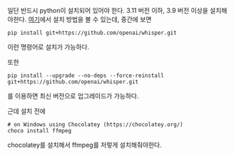일단 반드시 python이 설치되어 있어야 한다. 3.11 버전 이하, 3.9 버전 이상을 설치해야한다.
[여기](https://github.com/openai/whisper)에서 설치 방법을 볼 수 있는데, 중간에 보면 
```
pip install git+https://github.com/openai/whisper.git
```
 이런 명령어로 설치가 가능하다.

또한 
```
pip install --upgrade --no-deps --force-reinstall git+https://github.com/openai/whisper.git
```
를 이용하면 최신 버전으로 업그레이드가 가능하다. 

근데 설치 전에 
```
# on Windows using Chocolatey (https://chocolatey.org/)
choco install ffmpeg
```
chocolatey를 설치해서 ffmpeg를 저렇게 설치해줘야한다.

